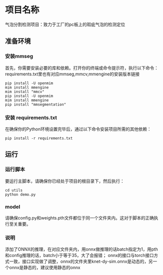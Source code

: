 # 项目名称

气泡分割检测项目：致力于工厂的pc板上的瑕疵气泡的检测定位


## 准备环境
### 安装mmseg
首先，你需要安装必要的库和依赖。打开你的终端或命令提示符，执行以下命令：
requirements.txt里也有对应mmseg,mmcv,mmengine的安装版本链接

```
pip install -U openmim
mim install mmengine
mim install "mmcv"
pip install -U openmim
mim install mmengine
pip install "mmsegmentation"

```

### 安装 requirements.txt
在确保你的Python环境设置完毕后，通过以下命令安装项目所需的其他依赖：

```
pip install -r requirements.txt

```
## 运行
### 运行脚本

要运行主脚本，请确保你已经处于项目的根目录下，然后执行：

```
cd utils
python demo.py

```
### model

请确保config.py和weights.pth文件都位于同一个文件夹内。这对于脚本的正确执行至关重要。

### 说明
添加了ONNX的推理，在对应文件夹内，用onnx做推理的话batch指定为1，用pth和config推理的话，batch小于等于35，大了会报错；
onnx的接口与torch接口方式一致，接口实现做了调整，onnx的文件夹里knet-dy-sim.onnx是动态的，另一个onnx是静态的，建议使用静态的onnx

```